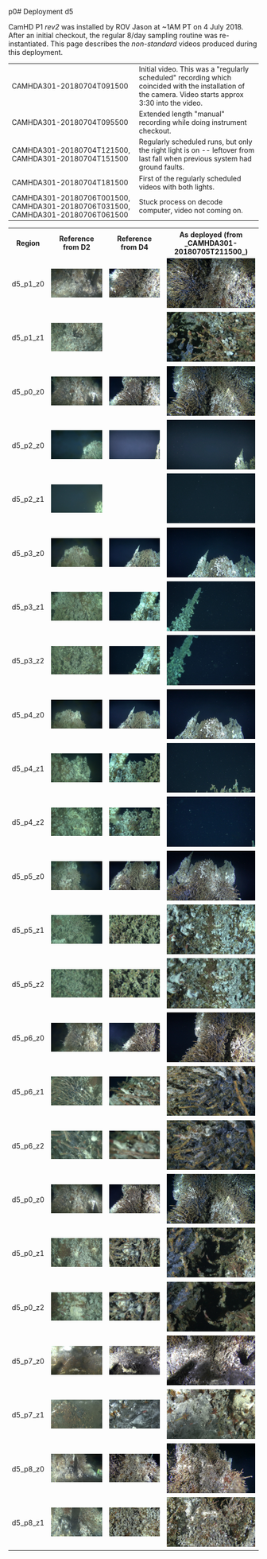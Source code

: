 p0# Deployment d5

CamHD P1 _rev2_ was installed by ROV Jason at ~1AM PT on 4 July 2018.   After an initial checkout, the regular 8/day sampling routine was re-instantiated.  This page describes the _non-standard_ videos produced during this deployment.

<table>
  <tr>
    <td>CAMHDA301-20180704T091500</td>
    <td>Initial video.  This was a "regularly scheduled" recording which coincided with the installation of the camera.   Video starts approx 3:30 into the video.</td>
  </tr>
  <tr>
    <td>CAMHDA301-20180704T095500</td>
    <td>Extended length "manual" recording while doing instrument checkout.
  </tr>
  <tr>
    <td>CAMHDA301-20180704T121500, CAMHDA301-20180704T151500</td>
    <td>Regularly scheduled runs, but only the right light is on -- leftover from last fall when previous system had ground faults.</td>
  </tr>
  <tr>
    <td>CAMHDA301-20180704T181500</td>
    <td>First of the regularly scheduled videos with both lights.</td>
  </tr>
  <tr>
    <td>CAMHDA301-20180706T001500, CAMHDA301-20180706T031500, CAMHDA301-20180706T061500 </td>
    <td>Stuck process on decode computer, video not coming on.
</table>


<table>
  <tr>
    <th>Region</th>
    <th>Reference from D2</th>
    <th>Reference from D4</th>
    <th>As deployed (from _CAMHDA301-20180705T211500_)</th>
  </tr>
  <tr>
    <td>d5_p1_z0</td>
    <td><img src="region_thumbs/d2_00000981.jpg"/></td>
    <td><img src="region_thumbs/d4_1026.jpg"/></td>
    <td><img src="region_thumbs/d5_p1_z0_mk0.jpg"/>
  </tr>
  <tr>
    <td>d5_p1_z1</td>
    <td><img src="region_thumbs/d2_00001297.jpg"/></td>
    <td></td>
    <td><img src="region_thumbs/d5_p1_z1_mk0.jpg"/>
  </tr>
  <tr>
    <td>d5_p0_z0</td>
    <td><img src="region_thumbs/d2_00002013.jpg"/></td>
    <td><img src="region_thumbs/d4_2501.jpg"/></td>
    <td><img src="region_thumbs/d5_p0_z0_mk0.jpg"/>
  </tr>
  <tr>
    <td>d5_p2_z0</td>
    <td><img src="region_thumbs/d2_00002522.jpg"/></td>
    <td><img src="region_thumbs/d4_3311.jpg"/></td>
    <td><img src="region_thumbs/d5_p2_z0_mk0.jpg"/>
  </tr>
  <tr>
    <td>d5_p2_z1</td>
    <td><img src="region_thumbs/d2_00003352.jpg"/></td>
    <td></td>
    <td><img src="region_thumbs/d5_p2_z1_mk0.jpg"/>
  </tr>
  <tr>
    <td>d5_p3_z0</td>
    <td><img src="region_thumbs/d2_00005215.jpg"/></td>
    <td><img src="region_thumbs/d4_5891.jpg"/></td>
    <td><img src="region_thumbs/d5_p3_z0_mk0.jpg"/>
  </tr>
  <tr>
    <td>d5_p3_z1</td>
    <td><img src="region_thumbs/d2_00005670.jpg"/></td>
    <td><img src="region_thumbs/d4_6351.jpg"/></td>
    <td><img src="region_thumbs/d5_p3_z1_mk0.jpg"/>
  </tr>
  <tr>
    <td>d5_p3_z2</td>
    <td><img src="region_thumbs/d2_00006191.jpg"/></td>
    <td><img src="region_thumbs/d4_7036.jpg"/></td>
    <td><img src="region_thumbs/d5_p3_z2_mk0.jpg"/>
  </tr>
  <tr>
    <td>d5_p4_z0</td>
    <td><img src="region_thumbs/d2_00008115.jpg"/></td>
    <td><img src="region_thumbs/d4_9096.jpg"/></td>
    <td><img src="region_thumbs/d5_p4_z0_mk0.jpg"/>
  </tr>
  <tr>
    <td>d5_p4_z1</td>
    <td><img src="region_thumbs/d2_00008550.jpg"/></td>
    <td><img src="region_thumbs/d4_9556.jpg"/></td>
    <td><img src="region_thumbs/d5_p4_z1_mk0.jpg"/>
  </tr>
  <tr>
    <td>d5_p4_z2</td>
    <td><img src="region_thumbs/d2_00009071.jpg"/></td>
    <td><img src="region_thumbs/d4_10256.jpg"/></td>
    <td><img src="region_thumbs/d5_p4_z2_mk0.jpg"/>
  </tr>
  <tr>
    <td>d5_p5_z0</td>
    <td><img src="region_thumbs/d2_00010845.jpg"/></td>
    <td><img src="region_thumbs/d4_12276.jpg"/></td>
    <td><img src="region_thumbs/d5_p5_z0_mk0.jpg"/>
  </tr>
  <tr>
    <td>d5_p5_z1</td>
    <td><img src="region_thumbs/d2_00011335.jpg"/></td>
    <td><img src="region_thumbs/d4_12756.jpg"/></td>
    <td><img src="region_thumbs/d5_p5_z1_mk0.jpg"/>
  </tr>
  <tr>
    <td>d5_p5_z2</td>
    <td><img src="region_thumbs/d2_00011881.jpg"/></td>
    <td><img src="region_thumbs/d4_13416.jpg"/></td>
    <td><img src="region_thumbs/d5_p5_z2_mk0.jpg"/>
  </tr>
  <tr>
    <td>d5_p6_z0</td>
    <td><img src="region_thumbs/d2_00013601.jpg"/></td>
    <td><img src="region_thumbs/d4_15296.jpg"/></td>
    <td><img src="region_thumbs/d5_p6_z0_mk0.jpg"/>
  </tr>
  <tr>
    <td>d5_p6_z1</td>
    <td><img src="region_thumbs/d2_00014050.jpg"/></td>
    <td><img src="region_thumbs/d4_15766.jpg"/></td>
    <td><img src="region_thumbs/d5_p6_z1_mk0.jpg"/>
  </tr>
  <tr>
    <td>d5_p6_z2</td>
    <td><img src="region_thumbs/d2_00014571.jpg"/></td>
    <td><img src="region_thumbs/d4_16416.jpg"/></td>
    <td><img src="region_thumbs/d5_p6_z2_mk0.jpg"/>
  </tr>
  <tr>
    <td>d5_p0_z0</td>
    <td><img src="region_thumbs/d2_00015841.jpg"/></td>
    <td><img src="region_thumbs/d4_17866.jpg"/></td>
    <td><img src="region_thumbs/d5_p0_z0_mk0.jpg"/>
  </tr>
  <tr>
    <td>d5_p0_z1</td>
    <td><img src="region_thumbs/d2_00016415.jpg"/></td>
    <td><img src="region_thumbs/d4_18396.jpg"/></td>
    <td><img src="region_thumbs/d5_p0_z1_mk0.jpg"/>
  </tr>
  <tr>
    <td>d5_p0_z2</td>
    <td><img src="region_thumbs/d2_00016961.jpg"/></td>
    <td><img src="region_thumbs/d4_19126.jpg"/></td>
    <td><img src="region_thumbs/d5_p0_z2_mk0.jpg"/>
  </tr>
  <tr>
    <td>d5_p7_z0</td>
    <td><img src="region_thumbs/d2_00018725.jpg"/></td>
    <td><img src="region_thumbs/d4_21031.jpg"/></td>
    <td><img src="region_thumbs/d5_p7_z0_mk0.jpg"/>
  </tr>
  <tr>
    <td>d5_p7_z1</td>
    <td><img src="region_thumbs/d2_00019625.jpg"/></td>
    <td><img src="region_thumbs/d4_21871.jpg"/></td>
    <td><img src="region_thumbs/d5_p7_z1_mk0.jpg"/>
  </tr>
  <tr>
    <td>d5_p8_z0</td>
    <td><img src="region_thumbs/d2_00021605.jpg"/></td>
    <td><img src="region_thumbs/d4_23506.jpg"/></td>
    <td><img src="region_thumbs/d5_p8_z0_mk0.jpg"/>
  </tr>
  <tr>
    <td>d5_p8_z1</td>
    <td><img src="region_thumbs/d2_00022205.jpg"/></td>
    <td><img src="region_thumbs/d4_24266.jpg"/></td>
    <td><img src="region_thumbs/d5_p8_z1_mk0.jpg"/>
  </tr>
<table>
